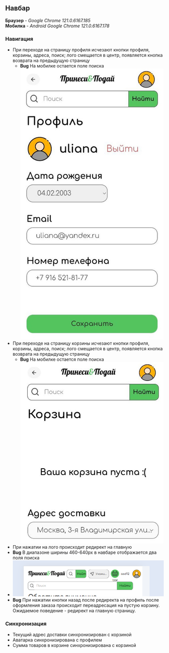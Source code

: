 ## Навбар

**Браузер** - _Google Chrome 121.0.6167.185_  
**Мобилка** - _Android Google Chrome 121.0.6167.178_

### Навигация

- При переходе на страницу профиля исчезают кнопки профиля, корзины, адреса, поиск; лого смещается в центр, появляется кнопка возврата на предыдущую страницу
  - **Bug** На мобилке остается поле поиска  
    ![Поле поиска осталось в профиле](img/profile.jpg)
- При переходе на страницу корзины исчезают кнопки профиля, корзины, адреса, поиск; лого смещается в центр, появляется кнопка возврата на предыдущую страницу
  - **Bug** На мобилке остается поле поиска  
    ![Поле поиска осталось в корзине](img/cart.jpg)
- При нажатии на лого происходит редирект на главную
- **Bug** В диапазоне ширины 460-640px в навбаре отображается два поля поиска
- ![Два поля поиска](img/two_searches.PNG)
- **Bug** При нажатии кнопки назад после редиректа на профиль после оформления заказа происходит переадресация на пустую корзину. Ожидаемое поведение - редирект на главную страницу.

### Синхронизация

- Текущий адрес доставки синхронизирован с корзиной
- Аватарка синхронизирована с профилем
- Сумма товаров в корзине синхронизирована с корзиной
